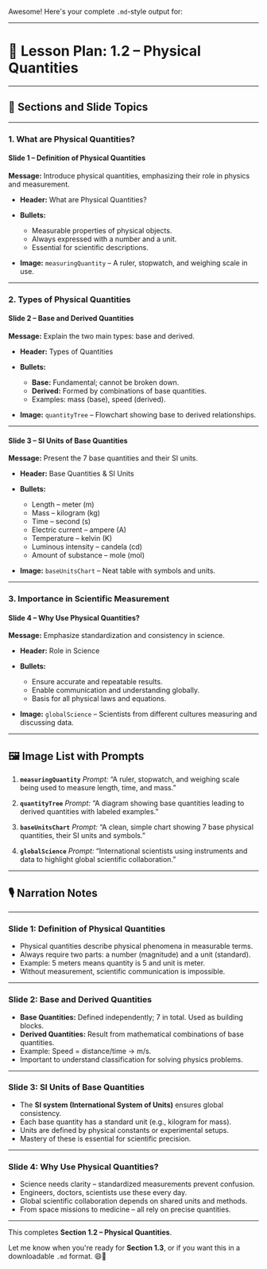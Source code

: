 Awesome! Here's your complete `.md`-style output for:

---

# 📘 **Lesson Plan: 1.2 – Physical Quantities**

---

## 🧭 Sections and Slide Topics

---

### 1. What are Physical Quantities?

#### **Slide 1 – Definition of Physical Quantities**

**Message:** Introduce physical quantities, emphasizing their role in physics and measurement.

* **Header:** What are Physical Quantities?
* **Bullets:**

  * Measurable properties of physical objects.
  * Always expressed with a number and a unit.
  * Essential for scientific descriptions.
* **Image:** `measuringQuantity` – A ruler, stopwatch, and weighing scale in use.

---

### 2. Types of Physical Quantities

#### **Slide 2 – Base and Derived Quantities**

**Message:** Explain the two main types: base and derived.

* **Header:** Types of Quantities
* **Bullets:**

  * **Base:** Fundamental; cannot be broken down.
  * **Derived:** Formed by combinations of base quantities.
  * Examples: mass (base), speed (derived).
* **Image:** `quantityTree` – Flowchart showing base to derived relationships.

---

#### **Slide 3 – SI Units of Base Quantities**

**Message:** Present the 7 base quantities and their SI units.

* **Header:** Base Quantities & SI Units
* **Bullets:**

  * Length – meter (m)
  * Mass – kilogram (kg)
  * Time – second (s)
  * Electric current – ampere (A)
  * Temperature – kelvin (K)
  * Luminous intensity – candela (cd)
  * Amount of substance – mole (mol)
* **Image:** `baseUnitsChart` – Neat table with symbols and units.

---

### 3. Importance in Scientific Measurement

#### **Slide 4 – Why Use Physical Quantities?**

**Message:** Emphasize standardization and consistency in science.

* **Header:** Role in Science
* **Bullets:**

  * Ensure accurate and repeatable results.
  * Enable communication and understanding globally.
  * Basis for all physical laws and equations.
* **Image:** `globalScience` – Scientists from different cultures measuring and discussing data.

---

## 🖼️ Image List with Prompts

1. **`measuringQuantity`**
   *Prompt:* “A ruler, stopwatch, and weighing scale being used to measure length, time, and mass.”

2. **`quantityTree`**
   *Prompt:* “A diagram showing base quantities leading to derived quantities with labeled examples.”

3. **`baseUnitsChart`**
   *Prompt:* “A clean, simple chart showing 7 base physical quantities, their SI units and symbols.”

4. **`globalScience`**
   *Prompt:* “International scientists using instruments and data to highlight global scientific collaboration.”

---

## 🎙️ Narration Notes

---

### Slide 1: Definition of Physical Quantities

* Physical quantities describe physical phenomena in measurable terms.
* Always require two parts: a number (magnitude) and a unit (standard).
* Example: 5 meters means quantity is 5 and unit is meter.
* Without measurement, scientific communication is impossible.

---

### Slide 2: Base and Derived Quantities

* **Base Quantities:** Defined independently; 7 in total. Used as building blocks.
* **Derived Quantities:** Result from mathematical combinations of base quantities.
* Example: Speed = distance/time → m/s.
* Important to understand classification for solving physics problems.

---

### Slide 3: SI Units of Base Quantities

* The **SI system (International System of Units)** ensures global consistency.
* Each base quantity has a standard unit (e.g., kilogram for mass).
* Units are defined by physical constants or experimental setups.
* Mastery of these is essential for scientific precision.

---

### Slide 4: Why Use Physical Quantities?

* Science needs clarity – standardized measurements prevent confusion.
* Engineers, doctors, scientists use these every day.
* Global scientific collaboration depends on shared units and methods.
* From space missions to medicine – all rely on precise quantities.

---

This completes **Section 1.2 – Physical Quantities**.

Let me know when you're ready for **Section 1.3**, or if you want this in a downloadable `.md` format. 😄📘
